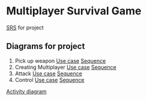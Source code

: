 # Multiplayer Survival Game


[SRS](https://github.com/homelessinlaw/trtpo/blob/master/SRS.md) for project



## Diagrams for project
1. Pick up weapon [Use case](https://github.com/homelessinlaw/trtpo/blob/master/Diagramms/Diagram1.png) [Sequence](https://github.com/homelessinlaw/trtpo/blob/master/Diagramms/Sequence%20Diagram1.png)
2. Creating Multiplayer [Use case](https://github.com/homelessinlaw/trtpo/blob/master/Diagramms/Diagram2.png) [Sequence](https://github.com/homelessinlaw/trtpo/blob/master/Diagramms/Sequence%20Diagram2.png)
3. Attack [Use case](https://github.com/homelessinlaw/trtpo/blob/master/Diagramms/Diagram3.png) [Sequence](https://github.com/homelessinlaw/trtpo/blob/master/Diagramms/Sequence%20Diagram3.png)
4. Control [Use case](https://github.com/homelessinlaw/trtpo/blob/master/Diagramms/Diagram4.png) [Sequence](https://github.com/homelessinlaw/trtpo/blob/master/Diagramms/Sequence%20Diagram4.png)

[Activity diagram](https://github.com/homelessinlaw/trtpo/blob/master/Diagramms/Activity%20Diagram%201.png)
